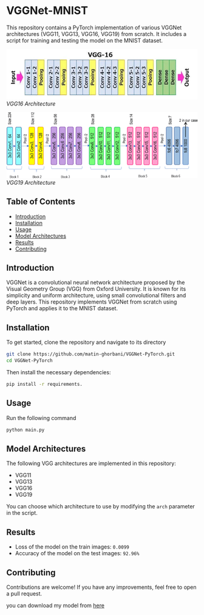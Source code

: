 # VGGNet-MNIST

This repository contains a PyTorch implementation of various VGGNet architectures (VGG11, VGG13, VGG16, VGG19) from scratch. It includes a script for training and testing the model on the MNIST dataset.

![VGG16 Architecture](./assets/VGG16_arch.webp)
*VGG16 Architecture*

![VGG19 Architecture](./assets/VGG19_arch.png)
*VGG19 Architecture*

## Table of Contents

- [Introduction](#introduction)
- [Installation](#installation)
- [Usage](#usage)
- [Model Architectures](#model-architectures)
- [Results](#results)
- [Contributing](#contributing)

## Introduction

VGGNet is a convolutional neural network architecture proposed by the Visual Geometry Group (VGG) from Oxford University. It is known for its simplicity and uniform architecture, using small convolutional filters and deep layers. This repository implements VGGNet from scratch using PyTorch and applies it to the MNIST dataset.

## Installation

To get started, clone the repository and navigate to its directory

```bash
git clone https://github.com/matin-ghorbani/VGGNet-PyTorch.git
cd VGGNet-PyTorch
```

Then install the necessary dependencies:

```bash
pip install -r requirements.
```

## Usage

Run the following command

```bash
python main.py
```

## Model Architectures

The following VGG architectures are implemented in this repository:

- VGG11
- VGG13
- VGG16
- VGG19

You can choose which architecture to use by modifying the `arch` parameter in the script.

## Results

- Loss of the model on the train images: `0.0099`
- Accuracy of the model on the test images: `92.96%`

## Contributing

Contributions are welcome! If you have any improvements, feel free to open a pull request.

you can download my model from [here](https://drive.google.com/file/d/1GYVfsuu-_9Tff__AgpbtllTsSlXqPnFJ/view?usp=sharing)
